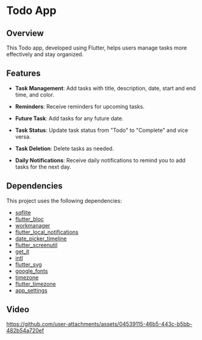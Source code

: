 # Todo App

## Overview
This Todo app, developed using Flutter, helps users manage tasks more effectively and stay organized.

## Features
- **Task Management**: Add tasks with title, description, date, start and end time, and color.

- **Reminders**: Receive reminders for upcoming tasks.

- **Future Task**: Add tasks for any future date.

- **Task Status**: Update task status from "Todo" to "Complete" and vice versa.

- **Task Deletion**: Delete tasks as needed.

- **Daily Notifications**: Receive daily notifications to remind you to add tasks for the next day.

## Dependencies
This project uses the following dependencies:

- [sqflite](https://pub.dev/packages/sqflite)
- [flutter_bloc](https://pub.dev/packages/flutter_bloc)
- [workmanager](https://pub.dev/packages/workmanager)
- [flutter_local_notifications](https://pub.dev/packages/flutter_local_notifications)
- [date_picker_timeline](https://pub.dev/packages/date_picker_timeline)
- [flutter_screenutil](https://pub.dev/packages/flutter_screenutil)
- [get_it](https://pub.dev/packages/get_it)
- [intl](https://pub.dev/packages/intl)
- [flutter_svg](https://pub.dev/packages/flutter_svg)
- [google_fonts](https://pub.dev/packages/google_fonts)
- [timezone](https://pub.dev/packages/timezone)
- [flutter_timezone](https://pub.dev/packages/flutter_timezone)
- [app_settings](https://pub.dev/packages/app_settings)

## Video


https://github.com/user-attachments/assets/04539115-46b5-443c-b5bb-482b54a720ef

